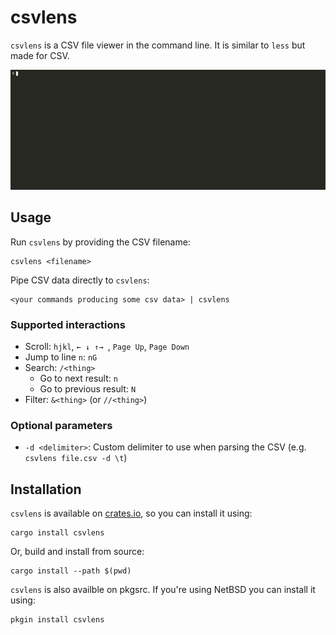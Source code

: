 # csvlens

`csvlens` is a CSV file viewer in the command line. It is similar to `less` but
made for CSV.

![Demo](.github/demo.gif)

## Usage

Run `csvlens` by providing the CSV filename:

```
csvlens <filename>
```

Pipe CSV data directly to `csvlens`:

```
<your commands producing some csv data> | csvlens
```

### Supported interactions
* Scroll: `hjkl`, `← ↓ ↑→ `, `Page Up`, `Page Down`
* Jump to line `n`: `nG`
* Search: `/<thing>`
    * Go to next result: `n`
    * Go to previous result: `N`
* Filter: `&<thing>` (or `//<thing>`)

### Optional parameters
* `-d <delimiter>`: Custom delimiter to use when parsing the CSV
   (e.g. `csvlens file.csv -d \t`)

## Installation

`csvlens` is available on [crates.io](https://crates.io/crates/csvlens), so you
can install it using:
```
cargo install csvlens
```

Or, build and install from source:
```
cargo install --path $(pwd)
```

`csvlens` is also availble on pkgsrc. If you're using NetBSD you can install it using:
```
pkgin install csvlens
```
